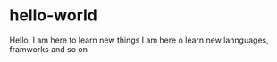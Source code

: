 # hello-world
Hello, I am here to learn new things
I am here o learn new lannguages, framworks and so on

